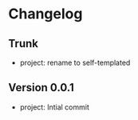 
# Changelog

## Trunk

* project: rename to self-templated

## Version 0.0.1

* project: Intial commit
